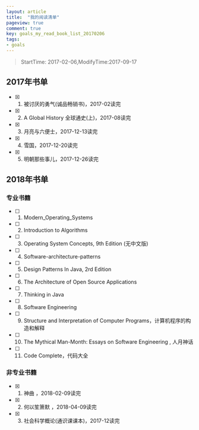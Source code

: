 ```yaml
---
layout: article
title:  "我的阅读清单"
pageview: true
comment: true
key: goals_my_read_book_list_20170206
tags:
- goals
---
```


> StartTime: 2017-02-06,ModifyTime:2017-09-17
<!---more--->

## 2017年书单

+ [x] 1. 被讨厌的勇气(诚品畅销书)，2017-02读完
+ [x] 2. A Global History 全球通史(上)，2017-08读完
+ [x] 3. 月亮与六便士，2017-12-13读完
+ [x] 4. 雪国，2017-12-20读完
+ [x] 5. 明朝那些事儿，2017-12-26读完


## 2018年书单
### 专业书籍

+ [ ] 1. Modern_Operating_Systems
+ [ ] 2. Introduction to Algorithms
+ [ ] 3. Operating System Concepts, 9th Edition (无中文版)
+ [ ] 4. Software-architecture-patterns
+ [ ] 5. Design Patterns In Java, 2rd Edition
+ [ ] 6. The Architecture of Open Source Applications
+ [ ] 7. Thinking in Java
+ [ ] 8. Software Engineering
+ [ ] 9. Structure and Interpretation of Computer Programs，计算机程序的构造和解释
+ [ ] 10. The Mythical Man-Month: Essays on Software Engineering , 人月神话
+ [ ] 11. Code Complete，代码大全

### 非专业书籍
+ [x] 1. 神曲 ，2018-02-09读完
+ [x] 2. 何以笙箫默 ，2018-04-09读完
+ [x] 3. 社会科学概论(通识课课本)，2017-12读完
